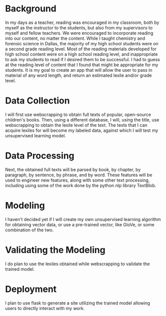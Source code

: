 # Background

In my days as a teacher, reading was encouraged in my classroom, both by myself as the instructor to the students, but also from my supervisors to myself and fellow teachers. We were encouraged to incorporate reading into our content, no matter the content. While I taught chemistry and forensic science in Dallas, the majority of my high school students were on a second grade reading level. Most of the reading materials developed for high school content were on a high school reading level, and inappropriate to ask my students to read if I desired them to be successful. I had to guess at the reading level of content that I found that might be appropriate for my students. It is my goal to create an app that will allow the user to pass in material of any word length, and return an estimated lexile and/or grade level.

# Data Collection

I will first use webscrapping to obtain full texts of popular, open-source children's books. Then, using a different database, I will, using the title, use webscrapping to obtain the lexile level of the text. The texts that I can acquire lexiles for will become my labeled data, against which I will test my unsupervised learning model.

# Data Processing

Next, the obtained full texts will be parsed by book, by chapter, by paragraph, by sentence, by phrase, and by word. These features will be used to engineer new features, along with some other text processing, including using some of the work done by the python nlp library TextBlob.

# Modeling

I haven't decided yet if I will create my own unsupervised learning algorithm for obtaining vector data, or use a pre-trained vector, like GloVe, or some combination of the two.

# Validating the Modeling

I do plan to use the lexiles obtained while webscrapping to validate the trained model.

# Deployment

I plan to use flask to generate a site utilizing the trained model allowing users to directly interact with my work.
